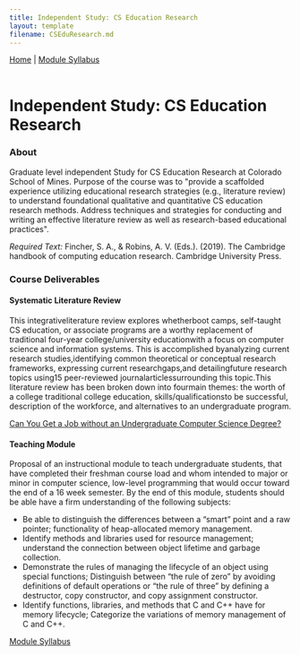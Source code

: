 ```yaml
---
title: Independent Study: CS Education Research
layout: template
filename: CSEduResearch.md
---
```


<nav>
  <a href="https://monawade0507.github.io/Graduate-Portfolio/">Home</a> |
  <a href="https://monawade0507.github.io/Graduate-Portfolio/Module-Syllabus">Module Syllabus</a>
</nav>
&emsp;
&emsp;
&emsp;

# Independent Study: CS Education Research

### About
Graduate level independent Study for CS Education Research at Colorado School of Mines. Purpose of the course was to "provide a scaffolded experience utilizing educational research strategies (e.g., literature review) to understand foundational qualitative and quantitative CS education research methods. Address techniques and strategies for conducting and writing an
effective literature review as well as research-based educational practices".

_Required Text:_
Fincher, S. A., & Robins, A. V. (Eds.). (2019). The Cambridge handbook of computing
education research. Cambridge University Press.

### Course Deliverables
#### Systematic Literature Review

This integrativeliterature review explores whetherboot camps, self-taught CS education, or associate programs are a worthy replacement of traditional four-year college/university educationwith a focus on computer science and information systems. This is accomplished byanalyzing current research studies,identifying common theoretical or conceptual research frameworks, expressing current researchgaps,and detailingfuture research topics using15 peer-reviewed journalarticlessurrounding this topic.This literature review has been broken down into fourmain themes: the worth of a college traditional college education, skills/qualificationsto be successful, description of the workforce, and alternatives to an undergraduate program.

[Can You Get a Job without an Undergraduate Computer Science Degree?](https://monawade0507.github.io/Graduate-Portfolio/LiteratureReview.md)

#### Teaching Module 

Proposal of an instructional module to teach undergraduate students, that have completed their freshman course load and whom intended to major or minor in computer science, low-level programming that would occur toward the end of a 16 week semester. By the end of this module, students should be able have a firm understanding of the following subjects:

- Be able to distinguish the differences between a “smart” point and a raw pointer; functionality of heap-allocated memory management.
- Identify methods and libraries used for resource management; understand the connection between object lifetime and garbage collection.
- Demonstrate the rules of managing the lifecycle of an object using special functions; Distinguish between “the rule of zero” by avoiding definitions of default operations or “the rule of three” by defining a destructor, copy constructor, and copy assignment constructor.
- Identify functions, libraries, and methods that C and C++ have for memory lifecycle; Categorize the variations of memory management of C and C++.

[Module Syllabus](https://monawade0507.github.io/Graduate-Portfolio/Module-Syllabus)
